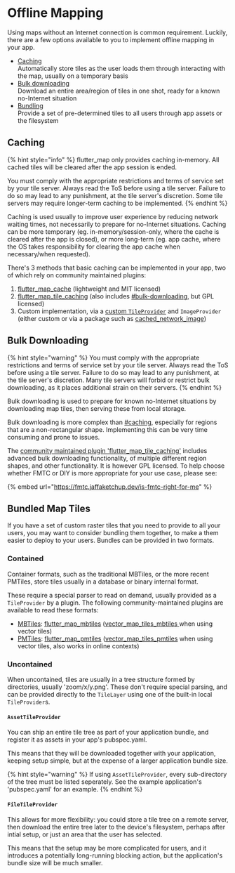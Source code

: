 # Offline Mapping

Using maps without an Internet connection is common requirement. Luckily, there are a few options available to you to implement offline mapping in your app.

* [Caching](offline-mapping.md#caching)\
  Automatically store tiles as the user loads them through interacting with the map, usually on a temporary basis
* [Bulk downloading](offline-mapping.md#bulk-downloading)\
  Download an entire area/region of tiles in one shot, ready for a known no-Internet situation
* [Bundling](offline-mapping.md#bundled-map-tiles)\
  Provide a set of pre-determined tiles to all users through app assets or the filesystem

## Caching

{% hint style="info" %}
flutter\_map only provides caching in-memory. All cached tiles will be cleared after the app session is ended.

You must comply with the appropriate restrictions and terms of service set by your tile server. Always read the ToS before using a tile server. Failure to do so may lead to any punishment, at the tile server's discretion. Some tile servers may require longer-term caching to be implemented.
{% endhint %}

Caching is used usually to improve user experience by reducing network waiting times, not necessarily to prepare for no-Internet situations. Caching can be more temporary (eg. in-memory/session-only, where the cache is cleared after the app is closed), or more long-term (eg. app cache, where the OS takes responsibility for clearing the app cache when necessary/when requested).

There's 3 methods that basic caching can be implemented in your app, two of which rely on community maintained plugins:

1. [flutter\_map\_cache](https://github.com/josxha/flutter\_map\_cache) (lightweight and MIT licensed)
2. [flutter\_map\_tile\_caching](https://github.com/JaffaKetchup/flutter\_map\_tile\_caching) (also includes [#bulk-downloading](offline-mapping.md#bulk-downloading "mention"), but GPL licensed)
3. Custom implementation, via a [custom `TileProvider`](../plugins/making-a-plugin/creating-new-tile-providers.md) and `ImageProvider` (either custom or via a package such as [cached\_network\_image](https://pub.dev/packages/cached\_network\_image))

## Bulk Downloading

{% hint style="warning" %}
You must comply with the appropriate restrictions and terms of service set by your tile server. Always read the ToS before using a tile server. Failure to do so may lead to any punishment, at the tile server's discretion. Many tile servers will forbid or restrict bulk downloading, as it places additional strain on their servers.
{% endhint %}

Bulk downloading is used to prepare for known no-Internet situations by downloading map tiles, then serving these from local storage.

Bulk downloading is more complex than [#caching](offline-mapping.md#caching "mention"), especially for regions that are a non-rectangular shape. Implementing this can be very time consuming and prone to issues.

The [community maintained plugin 'flutter\_map\_tile\_caching'](https://github.com/JaffaKetchup/flutter\_map\_tile\_caching) includes advanced bulk downloading functionality, of multiple different region shapes, and other functionality. It is however GPL licensed. To help choose whether FMTC or DIY is more appropriate for your use case, please see:

{% embed url="https://fmtc.jaffaketchup.dev/is-fmtc-right-for-me" %}

## Bundled Map Tiles

If you have a set of custom raster tiles that you need to provide to all your users, you may want to consider bundling them together, to make a them easier to deploy to your users. Bundles can be provided in two formats.

### Contained

Container formats, such as the traditional MBTiles, or the more recent PMTiles, store tiles usually in a database or binary internal format.

These require a special parser to read on demand, usually provided as a `TileProvider` by a plugin. The following community-maintained plugins are available to read these formats:

* [MBTiles](https://wiki.openstreetmap.org/wiki/MBTiles): [flutter\_map\_mbtiles](https://github.com/josxha/flutter\_map\_plugins/tree/main/flutter\_map\_mbtiles) ([vector\_map\_tiles\_mbtiles ](https://github.com/josxha/flutter\_map\_plugins/tree/main/vector\_map\_tiles\_mbtiles)when using vector tiles)
* [PMTiles](https://github.com/protomaps/PMTiles): [flutter\_map\_pmtiles](https://github.com/josxha/flutter\_map\_plugins/tree/main/flutter\_map\_pmtiles) ([vector\_map\_tiles\_pmtiles](https://github.com/josxha/flutter\_map\_plugins/tree/main/vector\_map\_tiles\_pmtiles) when using vector tiles, also works in online contexts)

### Uncontained

When uncontained, tiles are usually in a tree structure formed by directories, usually 'zoom/x/y.png'. These don't require special parsing, and can be provided directly to the `TileLayer` using one of the built-in local `TileProvider`s.

#### `AssetTileProvider`

You can ship an entire tile tree as part of your application bundle, and register it as assets in your app's pubspec.yaml.

This means that they will be downloaded together with your application, keeping setup simple, but at the expense of a larger application bundle size.

{% hint style="warning" %}
If using `AssetTileProvider`, every sub-directory of the tree must be listed seperately. See the example application's 'pubspec.yaml' for an example.
{% endhint %}

#### `FileTileProvider`

This allows for more flexibility: you could store a tile tree on a remote server, then download the entire tree later to the device's filesystem, perhaps after intial setup, or just an area that the user has selected.

This means that the setup may be more complicated for users, and it introduces a potentially long-running blocking action, but the application's bundle size will be much smaller.
